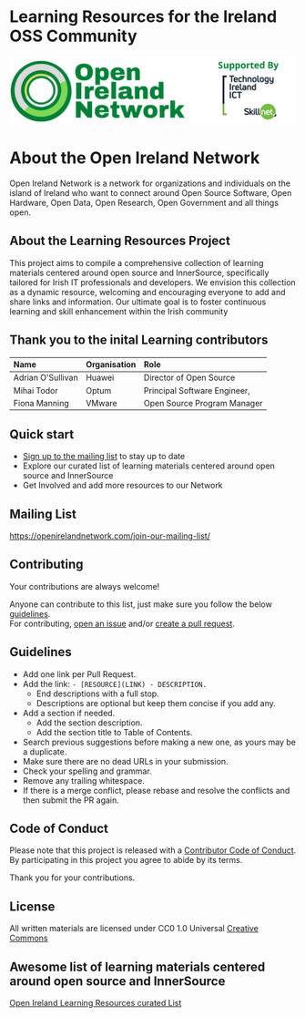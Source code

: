 # Learning Resources for the Ireland OSS Community
<img src="Images\OIN_logo.png" width="600">

# About the Open Ireland Network

Open Ireland Network is a network for organizations and individuals on the island of Ireland who want to connect around Open Source Software, Open Hardware, Open Data, Open Research, Open Government and all things open.
## About the Learning Resources Project


This project aims to compile a comprehensive collection of learning materials centered around open source and InnerSource, specifically tailored for Irish IT professionals and developers. We envision this collection as a dynamic resource, welcoming and encouraging everyone to add and share links and information. Our ultimate goal is to foster continuous learning and skill enhancement within the Irish community


## Thank you to the inital Learning contributors

|Name                  	|Organisation   	        |Role                     			    |
| :-------------------- | :---------------------- | :-------------------------------- |
|Adrian O'Sullivan     	|Huawei 		              |Director of Open Source			      |
|Mihai Todor	       	  |Optum 			              |Principal Software Engineer,		    |
|Fiona Manning 		      |VMware 		              |Open Source Program Manager			  |

 
## Quick start

- [Sign up to the mailing list](#mailing-list) to stay up to date
- Explore our curated list of learning materials centered around open source and InnerSource 
- Get Involved and add more resources to our Network


## Mailing List

https://openirelandnetwork.com/join-our-mailing-list/

## Contributing


Your contributions are always welcome!

Anyone can contribute to this list, just make sure you follow the below [guidelines](#guidelines).\
For contributing, [open an issue](https://github.com/Open-Ireland-Network/Learning1/issues) and/or [create a pull request](https://github.com/Open-Ireland-Network/Learning1/pulls).

## Guidelines

- Add one link per Pull Request.
- Add the link: `- [RESOURCE](LINK) - DESCRIPTION.`
  - End descriptions with a full stop.
  - Descriptions are optional but keep them concise if you add any.
- Add a section if needed.
  - Add the section description.
  - Add the section title to Table of Contents.
- Search previous suggestions before making a new one, as yours may be a duplicate.
- Make sure there are no dead URLs in your submission.
- Check your spelling and grammar.
- Remove any trailing whitespace.
- If there is a merge conflict, please rebase and resolve the conflicts and then submit the PR again.

## Code of Conduct

Please note that this project is released with a [Contributor Code of Conduct](CODE-OF-CONDUCT).\
By participating in this project you agree to abide by its terms.

Thank you for your contributions.


## License

All written materials are licensed under
CC0 1.0 Universal [Creative Commons](LICENSE)

## Awesome list of learning materials centered around open source and InnerSource
[Open Ireland Learning Resources curated List](Learning.md)

